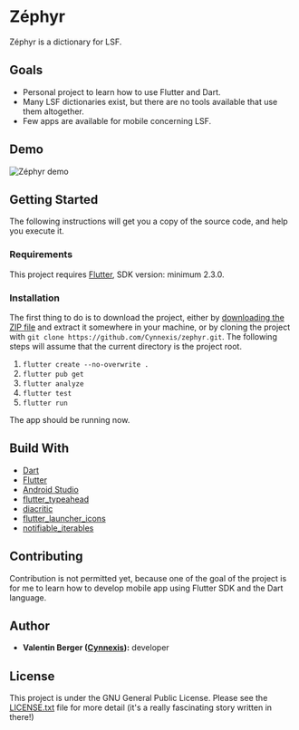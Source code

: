 # Zéphyr

Zéphyr is a dictionary for LSF.

## Goals

* Personal project to learn how to use Flutter and Dart.
* Many LSF dictionaries exist, but there are no tools available that use them altogether.
* Few apps are available for mobile concerning LSF.

## Demo

![Zéphyr demo][zéphyr-demo]

## Getting Started

The following instructions will get you a copy of the source code, and help you execute it.

### Requirements

This project requires [Flutter][flutter-install], SDK version: minimum
2.3.0.

### Installation

The first thing to do is to download the project, either by [downloading the ZIP file][zephyr-zip]
and extract it somewhere in your machine, or by cloning the project with
`git clone https://github.com/Cynnexis/zephyr.git`. The following steps will assume that the current
directory is the project root.

1. `flutter create --no-overwrite .`
2. `flutter pub get`
3. `flutter analyze`
4. `flutter test`
5. `flutter run`

The app should be running now.

## Build With

* [Dart][dart]
* [Flutter][flutter]
* [Android Studio][android-studio]
* [flutter_typeahead][flutter_typeahead]
* [diacritic][diacritic]
* [flutter_launcher_icons][flutter_launcher_icons]
* [notifiable_iterables][notifiable_iterables]

## Contributing

Contribution is not permitted yet, because one of the goal of the project is for me to learn how to
develop mobile app using Flutter SDK and the Dart language.

## Author

* **Valentin Berger ([Cynnexis][cynnexis]):** developer

## License

This project is under the GNU General Public License. Please see the [LICENSE.txt][license] file
for more detail (it's a really fascinating story written in there!)

[zéphyr-demo]: https://i.imgur.com/Ga1C2xa.gif
[flutter-install]: https://flutter.dev/docs/get-started/install
[zephyr-zip]: https://github.com/Cynnexis/zephyr/archive/master.zip
[flutter]: https://flutter.dev/
[dart]: https://dart.dev/
[android-studio]: https://developer.android.com/studio
[flutter_typeahead]: https://pub.dev/packages/flutter_typeahead
[diacritic]: https://pub.dev/packages/diacritic
[flutter_launcher_icons]: https://pub.dev/packages/flutter_launcher_icons
[notifiable_iterables]: https://pub.dev/packages/notifiable_iterables
[cynnexis]: https://github.com/Cynnexis
[license]: https://github.com/Cynnexis/zephyr/blob/master/LICENSE.txt
